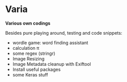 # Varia
**Various own codings**

Besides pure playing around, testing and code snippets:  
- wordle game: word finding assistant  
- calculation π  
- some regex (stringr)  
- Image Resizing  
- Image Metadata cleanup with Exiftool  
- Install useful packages  
- some Keras stuff  

